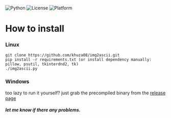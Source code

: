 ![Python](https://img.shields.io/badge/Python-3.10+-blue)
![License](https://img.shields.io/badge/license-MIT-green)
![Platform](https://img.shields.io/badge/platform-cross--platform-lightgrey)

# How to install


### Linux
```
git clone https://github.com/khuza08/img2ascii.git 
pip install -r requirements.txt (or install dependency manually: pillow, psutil, tkinterdnd2, tk)
./img2ascii.py
```
### Windows
too lazy to run it yourself? just grab the precompiled binary from the [release page](https://github.com/khuza08/img2ascii/releases)

#### <i>let me know if there any problems.</i>
